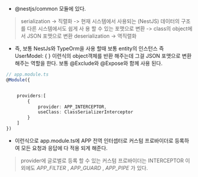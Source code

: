 - @nestjs/common 모듈에 있다.

> serialization -> 직렬화 -> 현재 시스템에서 사용되는 (NestJS) 데이터의 구조를 다른 시스템에서도 쉽게 사                                            용 할 수 있는 포맷으로 변환 
> 					-> class의 object에서 JSON 포맷으로 변환
> deserialization -> 역직렬화

- 즉, 보통 NestJs와 TypeOrm을 사용 할때 보통 entity의 인스턴스 즉 UserModel: { } 이런식의 object객체를 반환 해주는데 그걸 JSON 포맷으로 변환 해주는 역할을 한다. 보통 @Exclude와 @Expose와 함께 사용 된다.


```typescript
// app.module.ts
@Module({


	providers:[
		{
			provider: APP_INTERCEPTOR,
			useClass: ClassSerializerInterceptor
		}
	]
})
```
- 이런식으로 app.module.ts에 APP 전역 인터셉터로 커스텀 프로바이더로 등록하여 모든 요청과 응답에 다 적용 되게 해준다.

> provider에 글로벌로 등록 할 수 있는 커스텀 프로바이더는 INTERCEPTOR 이외에도
> *APP_FILTER* , *APP_GUARD* , *APP_PIPE* 가 있다.


